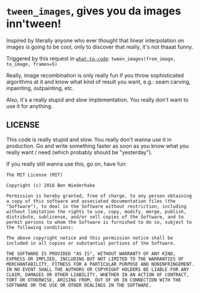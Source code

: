 # `tween_images`, gives you da images inn'tween!

Inspired by literally anyone who ever thought that linear interpolation
on images is going to be cool, only to discover that really, it's not
thaaat funny.

Triggered by this request in [`what-to-code`](https://github.com/joereynolds/what-to-code):
```tween_images(from_image, to_image, frames=5)```

Really, image recombination is only really fun if you throw
sophisticated algorithms at it and know what kind of result you want,
e.g.: seam carving, inpainting, outpainting, etc.

Also, it's a really stupid and slow implementation.  You really don't
want to use it for anything.

## LICENSE

This code is really stupid and slow.  You really don't wanna use it in
production.  Go and write something faster as soon as you know what you
really want / need (which probably should be "yesterday").

If you really still wanna use this, go on, have fun:

```
The MIT License (MIT)

Copyright (c) 2016 Ben Wiederhake

Permission is hereby granted, free of charge, to any person obtaining a copy of this software and associated documentation files (the "Software"), to deal in the Software without restriction, including without limitation the rights to use, copy, modify, merge, publish, distribute, sublicense, and/or sell copies of the Software, and to permit persons to whom the Software is furnished to do so, subject to the following conditions:

The above copyright notice and this permission notice shall be included in all copies or substantial portions of the Software.

THE SOFTWARE IS PROVIDED "AS IS", WITHOUT WARRANTY OF ANY KIND, EXPRESS OR IMPLIED, INCLUDING BUT NOT LIMITED TO THE WARRANTIES OF MERCHANTABILITY, FITNESS FOR A PARTICULAR PURPOSE AND NONINFRINGEMENT. IN NO EVENT SHALL THE AUTHORS OR COPYRIGHT HOLDERS BE LIABLE FOR ANY CLAIM, DAMAGES OR OTHER LIABILITY, WHETHER IN AN ACTION OF CONTRACT, TORT OR OTHERWISE, ARISING FROM, OUT OF OR IN CONNECTION WITH THE SOFTWARE OR THE USE OR OTHER DEALINGS IN THE SOFTWARE.
```
